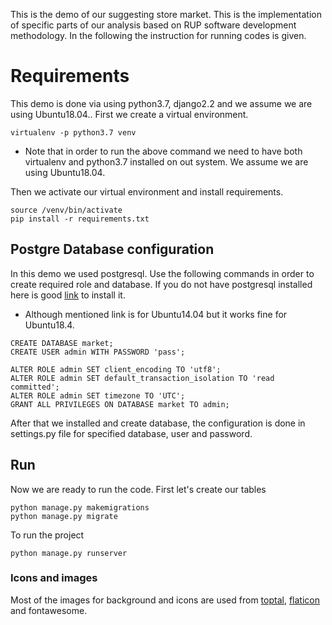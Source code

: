 This is the demo of our suggesting store market. This is the implementation of specific parts of our analysis based on RUP software development methodology. In the following the instruction for running codes is given.

# Requirements
This demo is done via using python3.7, django2.2 and we assume we are using Ubuntu18.04.. First we create a virtual environment.
```
virtualenv -p python3.7 venv
```
* Note that in order to run the above command we need to have both virtualenv and python3.7 installed on out system. We assume we are using Ubuntu18.04.

Then we activate our virtual environment and install requirements.  
```
source /venv/bin/activate
pip install -r requirements.txt
```


## Postgre Database configuration
In this demo we used postgresql. Use the following commands in order to create required role and database.
If you do not have postgresql installed here is good [link](https://www.digitalocean.com/community/tutorials/how-to-use-postgresql-with-your-django-application-on-ubuntu-14-04) to install it.
* Although mentioned link is for Ubuntu14.04 but it works fine for Ubuntu18.4.

```
CREATE DATABASE market;
CREATE USER admin WITH PASSWORD 'pass';

ALTER ROLE admin SET client_encoding TO 'utf8';
ALTER ROLE admin SET default_transaction_isolation TO 'read committed';
ALTER ROLE admin SET timezone TO 'UTC';
GRANT ALL PRIVILEGES ON DATABASE market TO admin;
```
After that we installed and create database, the configuration is done in settings.py file for specified database, user and password.


## Run 
Now we are ready to run the code. First let's create our tables
```
python manage.py makemigrations
python manage.py migrate
```
To run the project
```
python manage.py runserver
```

### Icons and images
Most of the images for background and icons are used from [toptal](https://www.toptal.com/designers/subtlepatterns/), [flaticon](https://www.flaticon.com/) and fontawesome.